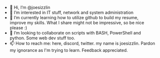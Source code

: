 - 👋 Hi, I’m @joesizzlin
- 👀 I’m interested in IT stuff, network and system administration
- 🌱 I’m currently learning how to utilize github to build my resume, improve my skills. What I share might not be impressive, so be nice please :) 
- 💞️ I’m looking to collaborate on scripts with BASH, PowerShell and python. Some web dev stuff too. 
- 📫 How to reach me: here, discord, twitter. my name is joesizzlin. Pardon my ignorance as I'm trying to learn. Feedback appreciated.

<!---
joesizzlin/joesizzlin is a ✨ special ✨ repository because its `README.md` (this file) appears on your GitHub profile.
You can click the Preview link to take a look at your changes.
--->
